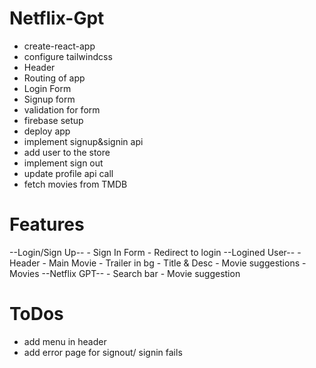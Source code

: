 # Netflix-Gpt
- create-react-app
- configure tailwindcss
- Header
- Routing of app
- Login Form
- Signup form
- validation for form
- firebase setup
- deploy app
- implement signup&signin api
- add user to the store
- implement sign out
- update profile api call
- fetch movies from TMDB

# Features
--Login/Sign Up--
    - Sign In Form
    - Redirect to login
--Logined User--
    - Header
    - Main Movie
        - Trailer in bg
        - Title & Desc
    - Movie suggestions
        - Movies
--Netflix GPT--
    - Search bar
    - Movie suggestion


# ToDos
- add menu in header
- add error page for signout/ signin fails